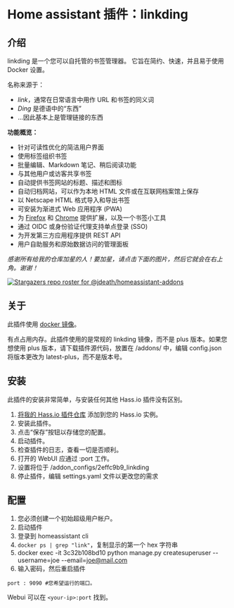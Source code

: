 # Home assistant 插件：linkding

## 介绍
linkding 是一个您可以自托管的书签管理器。
它旨在简约、快速，并且易于使用 Docker 设置。

名称来源于：
- *link*，通常在日常语言中用作 URL 和书签的同义词
- *Ding* 是德语中的“东西”
- ...因此基本上是管理链接的东西

**功能概览：**
- 针对可读性优化的简洁用户界面
- 使用标签组织书签
- 批量编辑、Markdown 笔记、稍后阅读功能
- 与其他用户或访客共享书签
- 自动提供书签网站的标题、描述和图标
- 自动归档网站，可以作为本地 HTML 文件或在互联网档案馆上保存
- 以 Netscape HTML 格式导入和导出书签
- 可安装为渐进式 Web 应用程序 (PWA)
- 为 [Firefox](https://addons.mozilla.org/firefox/addon/linkding-extension/) 和 [Chrome](https://chrome.google.com/webstore/detail/linkding-extension/beakmhbijpdhipnjhnclmhgjlddhidpe) 提供扩展，以及一个书签小工具
- 通过 OIDC 或身份验证代理支持单点登录 (SSO)
- 为开发第三方应用程序提供 REST API
- 用户自助服务和原始数据访问的管理面板

_感谢所有给我的仓库加星的人！要加星，请点击下面的图片，然后它就会在右上角。谢谢！_

[![Stargazers repo roster for @jdeath/homeassistant-addons](https://reporoster.com/stars/jdeath/homeassistant-addons)](https://github.com/jdeath/homeassistant-addons/stargazers)

## 关于

此插件使用 [docker 镜像](https://github.com/sissbruecker/linkding)。

有点占用内存。此插件使用的是常规的 linkding 镜像，而不是 plus 版本。如果您想使用 plus 版本，请下载插件源代码，放置在 /addons/ 中，编辑 config.json 将版本更改为 latest-plus，而不是版本号。

## 安装

此插件的安装非常简单，与安装任何其他 Hass.io 插件没有区别。

1. [将我的 Hass.io 插件仓库][repository] 添加到您的 Hass.io 实例。
2. 安装此插件。
3. 点击“保存”按钮以存储您的配置。
4. 启动插件。
5. 检查插件的日志，查看一切是否顺利。
6. 打开的 WebUI 应通过 <your-ip>:port 工作。
7. 设置将位于 /addon_configs/2effc9b9_linkding
8. 停止插件，编辑 settings.yaml 文件以更改您的需求

## 配置
1. 您必须创建一个初始超级用户帐户。
2. 启动插件
3. 登录到 homeassistant cli
4. `docker ps | grep "link"`，复制显示的第一个 hex 字符串
5. docker exec -it 3c32b108bd10 python manage.py createsuperuser --username=joe --email=joe@mail.com
6. 输入密码，然后重启插件
```
port : 9090 #您希望运行的端口。
```

Webui 可以在 `<your-ip>:port` 找到。

[repository]: https://github.com/jdeath/homeassistant-addons